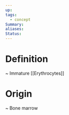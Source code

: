 ```yaml
---
up: 
tags:
  - concept
Summary: 
aliases: 
Status:
---
```

# Definition
~
Immature [[Erythrocytes]]

# Origin
~
Bone marrow